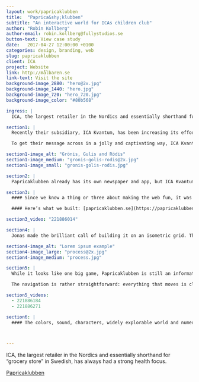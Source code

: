 ```yaml
---
layout: work/papricaklubben
title:  "Paprica&shy;klubben"
subtitle: "An interactive world for ICAs children club"
author: "Robin Kollberg"
author-email: robin.kollberg@fullystudios.se
button-text: View case study
date:   2017-04-27 12:00:00 +0100
categories: design, branding, web
slug: papricaklubben
client: ICA
project: Website
link: http://målbaren.se
link-text: Visit the site
background-image_2880: "hero@2x.jpg"
background-image_1440: "hero.jpg"
background-image_720: "hero_720.jpg"
background-image_color: "#80b568"

ingress: |
  ICA, the largest retailer in the Nordics and essentially shorthand for “grocery store” in Swedish, has always had a strong health focus.

section1: |
  Recently their subsidiary, ICA Kvantum, has been increasing its efforts in the education space, trying to get kids to care about fresh-grown foods. And in particular, to know more about the concept of eating fruits and vegetables according to the season. 

  To get their message across in a jolly and captivating way, ICA Kvantum created Papricaklubben, a members club for children. The club mascots are three wide-eyed bell peppers: **Grönis**, **Gulis** and **Rödis**.

section1-image_alt: "Grönis, Gulis and Rödis"
section1-image_medium: "gronis-golis-rodis@2x.jpg"
section1-image_small: "gronis-golis-rodis.jpg"

section2: |
  Papricaklubben already has its own newspaper and app, but ICA Kvantum wanted to take it a step further. They came to Fully with the desire for a Papricaklubben website. It needed to be, in essence, an informational website. But one that truly appealed to and engaged youngins with their goldfish-y brains.

section3: |
  #### Since we know a thing or three about making the web fun, it was an ideal project for us. The answer was immediately clear. We would gamify the heck out of it.

  #### Here’s what we built: [papricaklubben.se](https://papricaklubben.se/). An entire world for Gulis, Grönis, and Rodis to call home.  

section3_video: "221886014"

section4: |
  Jonas made the brilliant call of building it on an isometric grid. This let us represent significant depth, range and 3D characters on the 2D surface of a digital screen. All while remaining within reasonable bandwidth parameters. 

section4-image_alt: "Lorem ipsum example"
section4-image_large: "process@2x.jpg"
section4-image_medium: "process.jpg"

section5: |
  While it looks like one big game, Papricaklubben is still an informational website. For instance, a full menu is present... it’s just not a menu as you’re used to seeing it. The house is “home” which takes you to ICA’s site to learn more about the club. The post box shows the address kids can send their drawings. And so on and so forth.

  The navigation is rather straightforward: everything that moves is clickable. Embedded in the clickable objects are numerous different formats for taking in information: text with voiceovers, recipes with pictures, a “movie theater” playing Papricaklubben YouTube videos. And then there’s just the fun stuff, like the bad apple sorting game located in the greenhouse.  

section5_videos:
  - 221886184
  - 221886271

section6: |
  #### The colors, sound, characters, widely explorable world and numerous opportunities for interaction all conspire to keep kids hangin’ around, both passively and actively learning. The end goal here is for kids to regard the fruit & veg on their plate with curiosity and interest, rather than as a banal yet sinister enemy that sprang from the dirt.



---
```


ICA, the largest retailer in the Nordics and essentially shorthand for “grocery store” in Swedish, has always had a strong health focus.

[Papricaklubben][case-link]

[case-link]: https://papricaklubben.se/

